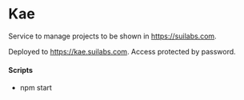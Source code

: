 # Kae

Service to manage projects to be shown in https://suilabs.com.

Deployed to https://kae.suilabs.com. Access protected by password.

#### Scripts

- npm start
